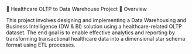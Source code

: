 🏥 Healthcare OLTP to Data Warehouse Project
📘 Overview

This project involves designing and implementing a Data Warehousing and Business Intelligence (DW & BI) solution using a healthcare-related OLTP dataset. The end goal is to enable effective analytics and reporting by transforming transactional healthcare data into a dimensional star schema format using ETL processes.

